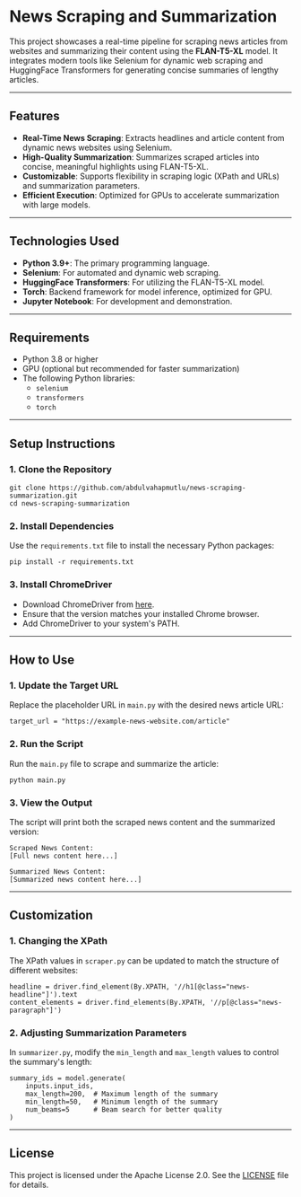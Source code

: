 # **News Scraping and Summarization**

This project showcases a real-time pipeline for scraping news articles from websites and summarizing their content using the **FLAN-T5-XL** model. It integrates modern tools like Selenium for dynamic web scraping and HuggingFace Transformers for generating concise summaries of lengthy articles.

---

## **Features**
- **Real-Time News Scraping**: Extracts headlines and article content from dynamic news websites using Selenium.
- **High-Quality Summarization**: Summarizes scraped articles into concise, meaningful highlights using FLAN-T5-XL.
- **Customizable**: Supports flexibility in scraping logic (XPath and URLs) and summarization parameters.
- **Efficient Execution**: Optimized for GPUs to accelerate summarization with large models.

---

## **Technologies Used**
- **Python 3.9+**: The primary programming language.
- **Selenium**: For automated and dynamic web scraping.
- **HuggingFace Transformers**: For utilizing the FLAN-T5-XL model.
- **Torch**: Backend framework for model inference, optimized for GPU.
- **Jupyter Notebook**: For development and demonstration.

---

## **Requirements**
- Python 3.8 or higher
- GPU (optional but recommended for faster summarization)
- The following Python libraries:
  - `selenium`
  - `transformers`
  - `torch`

---

## **Setup Instructions**

### **1. Clone the Repository**
```
git clone https://github.com/abdulvahapmutlu/news-scraping-summarization.git
cd news-scraping-summarization
```

### **2. Install Dependencies**
Use the `requirements.txt` file to install the necessary Python packages:
```
pip install -r requirements.txt
```

### **3. Install ChromeDriver**
- Download ChromeDriver from [here](https://chromedriver.chromium.org/downloads).
- Ensure that the version matches your installed Chrome browser.
- Add ChromeDriver to your system's PATH.

---

## **How to Use**

### **1. Update the Target URL**
Replace the placeholder URL in `main.py` with the desired news article URL:
```
target_url = "https://example-news-website.com/article"
```

### **2. Run the Script**
Run the `main.py` file to scrape and summarize the article:
```
python main.py
```

### **3. View the Output**
The script will print both the scraped news content and the summarized version:
```
Scraped News Content:
[Full news content here...]

Summarized News Content:
[Summarized news content here...]
```

---

## **Customization**

### **1. Changing the XPath**
The XPath values in `scraper.py` can be updated to match the structure of different websites:
```
headline = driver.find_element(By.XPATH, '//h1[@class="news-headline"]').text
content_elements = driver.find_elements(By.XPATH, '//p[@class="news-paragraph"]')
```

### **2. Adjusting Summarization Parameters**
In `summarizer.py`, modify the `min_length` and `max_length` values to control the summary's length:
```
summary_ids = model.generate(
    inputs.input_ids,
    max_length=200,  # Maximum length of the summary
    min_length=50,   # Minimum length of the summary
    num_beams=5      # Beam search for better quality
)
```

---

## **License**
This project is licensed under the Apache License 2.0. See the [LICENSE](LICENSE) file for details.
